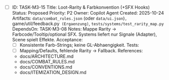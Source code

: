 - [ ] ID: TASK-M3-15
  Title: Loot-Rarity & Farbkonvention (+SFX Hooks)
  Status: Proposed
  Priority: P2
  Owner: Copilot Agent
  Created: 2025-10-24
  Artifacts: `data/combat_rules.json` (oder `data/ui.json`)`, `game/util/feedback.py` (Ergaenzung)`, `tests/systems/test_rarity_map.py`
  DependsOn: TASK-M3-08
  Notes:
  Mappe Rarity -> Farbcode/Tooltip/optional SFX. Systems liefert nur Signale (Adapter), Scene spielt Effekte.
  Acceptance:
  - [ ] Konsistente Farb-Strings; keine GL-Abhaengigkeit.
  Tests:
  - [ ] Mapping/Defaults, fehlende Rarity -> Fallback.
  References:
  - docs/ARCHITECTURE.md
  - docs/COMBAT_RULES.md
  - docs/CONVENTIONS.md
  - docs/ITEMIZATION_DESIGN.md
